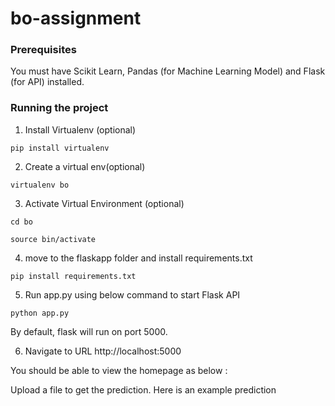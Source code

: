 # bo-assignment

### Prerequisites
You must have Scikit Learn, Pandas (for Machine Learning Model) and Flask (for API) installed.


### Running the project
1. Install Virtualenv (optional)
```
pip install virtualenv
```

2. Create a virtual env(optional)
```
virtualenv bo
```

3. Activate Virtual Environment (optional)
```
cd bo
```

```
source bin/activate
```

4. move to the flaskapp folder and install requirements.txt

 ```
 pip install requirements.txt
 ```
 
5. Run app.py using below command to start Flask API
```
python app.py
```
By default, flask will run on port 5000.

6. Navigate to URL http://localhost:5000

You should be able to view the homepage as below :



Upload a file to get the prediction. Here is an example prediction



